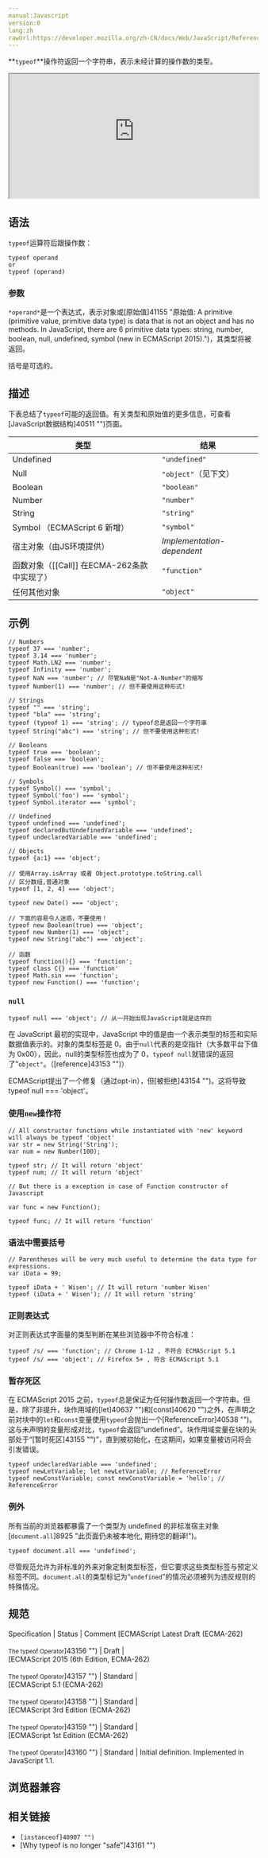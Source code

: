 ```yaml
---
manual:Javascript
version:0
lang:zh
rawUrl:https://developer.mozilla.org/zh-CN/docs/Web/JavaScript/Reference/Operators/typeof#
---
```






**`typeof`**操作符返回一个字符串，表示未经计算的操作数的类型。

<iframe src='https://interactive-examples.mdn.mozilla.net/pages/js/expressions-typeof.html' width='100%' height='250'></iframe>

## 语法<a name="语法"></a>


`typeof`运算符后跟操作数：


```
typeof operand
or
typeof (operand)

```

### 参数<a name="参数"></a>


`*operand*`是一个表达式，表示对象或[原始值]41155 "原始值: A primitive (primitive value, primitive data type) is data that is not an object and has no methods. In JavaScript, there are 6 primitive data types: string, number, boolean, null, undefined, symbol (new in ECMAScript 2015).")，其类型将被返回。



括号是可选的。


## 描述<a name="描述"></a>


下表总结了`typeof`可能的返回值。有关类型和原始值的更多信息，可查看[JavaScript数据结构]40511 "")页面。


类型 | 结果 
 ---  |  ---  | 
Undefined | `"undefined"` 
Null | `"object"`（见下文） 
Boolean | `"boolean"` 
Number | `"number"` 
String | `"string"` 
Symbol （ECMAScript 6 新增） | `"symbol"` 
宿主对象（由JS环境提供） | *Implementation-dependent* 
函数对象（[[Call]] 在ECMA-262条款中实现了） | `"function"` 
任何其他对象 | `"object"` 


## 示例<a name="示例"></a>

```
// Numbers
typeof 37 === 'number';
typeof 3.14 === 'number';
typeof Math.LN2 === 'number';
typeof Infinity === 'number';
typeof NaN === 'number'; // 尽管NaN是"Not-A-Number"的缩写
typeof Number(1) === 'number'; // 但不要使用这种形式!

// Strings
typeof "" === 'string';
typeof "bla" === 'string';
typeof (typeof 1) === 'string'; // typeof总是返回一个字符串
typeof String("abc") === 'string'; // 但不要使用这种形式!

// Booleans
typeof true === 'boolean';
typeof false === 'boolean';
typeof Boolean(true) === 'boolean'; // 但不要使用这种形式!

// Symbols
typeof Symbol() === 'symbol';
typeof Symbol('foo') === 'symbol';
typeof Symbol.iterator === 'symbol';

// Undefined
typeof undefined === 'undefined';
typeof declaredButUndefinedVariable === 'undefined';
typeof undeclaredVariable === 'undefined'; 

// Objects
typeof {a:1} === 'object';

// 使用Array.isArray 或者 Object.prototype.toString.call
// 区分数组,普通对象
typeof [1, 2, 4] === 'object';

typeof new Date() === 'object';

// 下面的容易令人迷惑，不要使用！
typeof new Boolean(true) === 'object';
typeof new Number(1) === 'object';
typeof new String("abc") === 'object';

// 函数
typeof function(){} === 'function';
typeof class C{} === 'function'
typeof Math.sin === 'function';
typeof new Function() === 'function';
```

### `null`<a name="null"></a>

```
typeof null === 'object'; // 从一开始出现JavaScript就是这样的
```


在 JavaScript 最初的实现中，JavaScript 中的值是由一个表示类型的标签和实际数据值表示的。对象的类型标签是 0。由于`null`代表的是空指针（大多数平台下值为 0x00），因此，null的类型标签也成为了 0，`typeof null`就错误的返回了&quot;`object"`。（[reference]43153 "")）



ECMAScript提出了一个修复（通过opt-in），但[被拒绝]43154 "")。这将导致typeof null === &#39;object&#39;。


### 使用`new`操作符<a name="使用_new_操作符"></a>

```
// All constructor functions while instantiated with 'new' keyword will always be typeof 'object'
var str = new String('String');
var num = new Number(100);

typeof str; // It will return 'object'
typeof num; // It will return 'object'

// But there is a exception in case of Function constructor of Javascript

var func = new Function();

typeof func; // It will return 'function'
```

### 语法中需要括号<a name="语法中需要括号"></a>

```
// Parentheses will be very much useful to determine the data type for expressions.
var iData = 99;

typeof iData + ' Wisen'; // It will return 'number Wisen'
typeof (iData + ' Wisen'); // It will return 'string'
```

### 正则表达式<a name="正则表达式"></a>


对正则表达式字面量的类型判断在某些浏览器中不符合标准：


```
typeof /s/ === 'function'; // Chrome 1-12 , 不符合 ECMAScript 5.1
typeof /s/ === 'object'; // Firefox 5+ , 符合 ECMAScript 5.1
```

### 暂存死区<a name="暂存死区"></a>


在 ECMAScript 2015 之前，`typeof`总是保证为任何操作数返回一个字符串。但是，除了非提升，块作用域的[let]40637 "")和[const]40620 "")之外，在声明之前对块中的`let`和`const`变量使用`typeof`会抛出一个[ReferenceError]40538 "")。这与未声明的变量形成对比，`typeof`会返回“undefined”。块作用域变量在块的头部处于“[暂时死区]43155 "")”，直到被初始化，在这期间，如果变量被访问将会引发错误。


```
typeof undeclaredVariable === 'undefined';
typeof newLetVariable; let newLetVariable; // ReferenceError
typeof newConstVariable; const newConstVariable = 'hello'; // ReferenceError
```

### 例外<a name="例外"></a>


所有当前的浏览器都暴露了一个类型为 undefined 的非标准宿主对象[`document.all`]8925 "此页面仍未被本地化, 期待您的翻译!")。


```
typeof document.all === 'undefined';
```


尽管规范允许为非标准的外来对象定制类型标签，但它要求这些类型标签与预定义标签不同。`document.all`的类型标记为“`undefined`”的情况必须被列为违反规则的特殊情况。


## 规范<a name="规范"></a>

Specification | Status | Comment 
[ECMAScript Latest Draft (ECMA-262)<br></br><small>The typeof Operator</small>]43156 "") | Draft |  
[ECMAScript 2015 (6th Edition, ECMA-262)<br></br><small>The typeof Operator</small>]43157 "") | Standard |  
[ECMAScript 5.1 (ECMA-262)<br></br><small>The typeof Operator</small>]43158 "") | Standard |  
[ECMAScript 3rd Edition (ECMA-262)<br></br><small>The typeof Operator</small>]43159 "") | Standard |  
[ECMAScript 1st Edition (ECMA-262)<br></br><small>The typeof Operator</small>]43160 "") | Standard | Initial definition. Implemented in JavaScript 1.1. 


## 浏览器兼容<a name="浏览器兼容"></a>


## 相关链接<a name="See_also"></a>

* `[instanceof]40907 "")`
* [Why typeof is no longer &quot;safe&quot;]43161 "")



